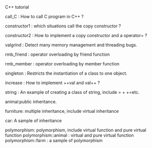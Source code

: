 C++ tutorial

call_C : How to call C program in C++ ?

constructor1 : which situations call the copy constructor ?

constructor2 : How to implement a copy constructor and a operator= ?

valgrind : Detect many memory management and threading bugs.

rmb_friend : operator overloading by friend function

rmb_member : operator overloading by member function

singleton : Restricts the instantiation of a class to one object.

increase : How to implement ++val and val++ ?

string : An example of creating a class of string, include = + +=etc.

animal:public inheritance.

furniture: multiple inheritance, include virtual inheritance

car: A sample of inheritance

polymorphism: polymorphism, include virtual function and pure virtual function
    polymorphism::animal : virtual and pure virtual function
    polymorphism::farm : a sample of polymorphism
